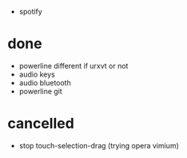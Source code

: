 * spotify

done
====
* powerline different if urxvt or not
* audio keys
* audio bluetooth
* powerline git

cancelled
=========
* stop touch-selection-drag (trying opera vimium)

